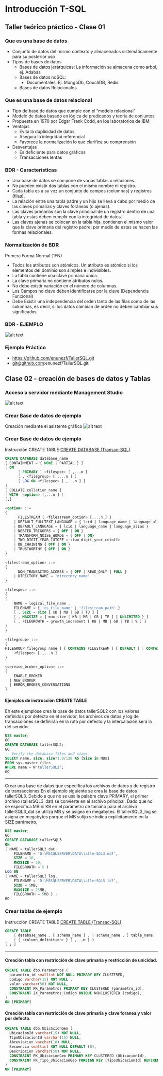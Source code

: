 # Introducción T-SQL
## Taller teórico práctico - Clase 01

### Que es una base de datos
* Conjunto de datos del mismo contexto y almacenados sistemáticamente para su posterior uso
* Tipos de bases de datos
  * Bases de datos jerárquicas: La información se almacena como arbol, ej. Adabas
  * Bases de datos noSQL:
    * Documentales: Ej. MongoDb, CouchDB, Redis
  * Bases de datos Relacionales

### Que es una base de datos relacional
* Tipo de base de datos que cumple con el “modelo relacional”
* Modelo de datos basado en lógica de predicados y teoría de conjuntos
* Propuesta en 1970 por Edgar Frank Codd, en los laboratorios de IBM
* Ventajas
  * Evita la duplicidad de datos
  * Asegura la integridad referencial
  * Favorece la normalización lo que clarifica su comprensión
* Desventajas
  * Es deficiente para datos gráficos
  * Transacciones lentas

### BDR - Características
* Una base de datos se compone de varias tablas o relaciones.
* No pueden existir dos tablas con el mismo nombre ni registro.
* Cada tabla es a su vez un conjunto de campos (columnas) y registros (filas).
* La relación entre una tabla padre y un hijo se lleva a cabo por medio de las claves primarias y claves foráneas (o ajenas).
* Las claves primarias son la clave principal de un registro dentro de una tabla y estas deben cumplir con la integridad de datos.
* Las claves ajenas se colocan en la tabla hija, contienen el mismo valor que la clave primaria del registro padre; por medio de estas se hacen las formas relacionales.

### Normalización de BDR
Primera Forma Normal (1FN)
* Todos los atributos son atómicos. Un atributo es atómico si los elementos del dominio son simples e indivisibles.
* La tabla contiene una clave primaria única.
* La clave primaria no contiene atributos nulos.
* No debe existir variación en el número de columnas.
* Los Campos no clave deben identificarse por la clave (Dependencia Funcional)
* Debe Existir una independencia del orden tanto de las filas como de las columnas, es decir, si los datos cambian de orden no deben cambiar sus significados

### BDR - EJEMPLO
![alt text](https://github.com/enunezf/TallerSQL/blob/master/img/Modelo001.png "Ejemplo modelo relacional")

### Ejemplo Práctico
- https://github.com/enunezf/TallerSQL.git
- git@github.com:enunezf/TallerSQL.git

## Clase 02 - creación de bases de datos y Tablas
### Acceso a servidor mediante Management Studio
![alt text](https://github.com/enunezf/TallerSQL/blob/master/img/clase002-001.png "Acceso a servidor mediante Management Studio")

### Crear Base de datos de ejemplo
Creación mediante el asistente gráfico
![alt text](https://github.com/enunezf/TallerSQL/blob/master/img/clase002-003.png "Acceso a servidor mediante Management Studio")

### Crear Base de datos de ejemplo
Instrucción CREATE TABLE
[CREATE DATABASE (Transac-SQL)](https://msdn.microsoft.com/es-es/library/ms176061.aspx "Referencia Microsoft")

```SQL
CREATE DATABASE database_name   
[ CONTAINMENT = { NONE | PARTIAL } ]  
[ ON   
      [ PRIMARY ] <filespec> [ ,...n ]   
      [ , <filegroup> [ ,...n ] ]   
      [ LOG ON <filespec> [ ,...n ] ]   
]   
[ COLLATE collation_name ]  
[ WITH  <option> [,...n ] ]  
[;]  
  
<option> ::=  
{  
      FILESTREAM ( <filestream_option> [,...n ] )  
    | DEFAULT_FULLTEXT_LANGUAGE = { lcid | language_name | language_alias }  
    | DEFAULT_LANGUAGE = { lcid | language_name | language_alias }  
    | NESTED_TRIGGERS = { OFF | ON }  
    | TRANSFORM_NOISE_WORDS = { OFF | ON}  
    | TWO_DIGIT_YEAR_CUTOFF = <two_digit_year_cutoff>   
    | DB_CHAINING { OFF | ON }  
    | TRUSTWORTHY { OFF | ON }  
}  
  
<filestream_option> ::=  
{  
      NON_TRANSACTED_ACCESS = { OFF | READ_ONLY | FULL }  
    | DIRECTORY_NAME = 'directory_name'   
}  
  
<filespec> ::=   
{  
(  
    NAME = logical_file_name ,  
    FILENAME = { 'os_file_name' | 'filestream_path' }   
    [ , SIZE = size [ KB | MB | GB | TB ] ]   
    [ , MAXSIZE = { max_size [ KB | MB | GB | TB ] | UNLIMITED } ]   
    [ , FILEGROWTH = growth_increment [ KB | MB | GB | TB | % ] ]  
)  
}  
  
<filegroup> ::=   
{  
FILEGROUP filegroup name [ [ CONTAINS FILESTREAM ] [ DEFAULT ] | CONTAINS MEMORY_OPTIMIZED_DATA ]  
    <filespec> [ ,...n ]  
}  
  
<service_broker_option> ::=  
{  
    ENABLE_BROKER  
  | NEW_BROKER  
  | ERROR_BROKER_CONVERSATIONS  
}
```
#### Ejemplos de instrucción CREATE TABLE
En este ejemplose crea la base de datos tallerSQL2 con los valores definidos por defecto en el servidor, los archivos de datos y log de transacciones se definirán en la ruta por defecto y la intercalación será la del servidor.

``` SQL
USE master;  
GO  
CREATE DATABASE tallerSQL2;  
GO  
-- Verify the database files and sizes  
SELECT name, size, size*1.0/128 AS [Size in MBs]   
FROM sys.master_files  
WHERE name = N'tallerSQL2';  
GO
```
---
Crear una base de datos que especifica los archivos de datos y de registro de transacciones
En el ejemplo siguiente se crea la base de datos tallerSQL3. Debido a que no se usa la palabra clave PRIMARY, el primer archivo (tallerSQL3_dat) se convierte en el archivo principal. Dado que no se especifica MB ni KB en el parámetro de tamaño para el archivo tallerSQL3_dat se utiliza MB y se asigna en megabytes. El tallerSQL3_log se asigna en megabytes porque el MB sufijo se indica explícitamente en la SIZE parámetro.
``` SQL
USE master;  
GO  
CREATE DATABASE tallerSQL3  
ON   
( NAME = tallerSQL3_dat,  
    FILENAME = 'D:\MSSQLSERVER\DATA\tallerSQL3.mdf',  
    SIZE = 10,  
    MAXSIZE = 50,  
    FILEGROWTH = 5 )  
LOG ON  
( NAME = tallerSQL3_log,  
    FILENAME = 'D:\MSSQLSERVER\DATA\tallerSQL3.ldf',  
    SIZE = 5MB,  
    MAXSIZE = 25MB,  
    FILEGROWTH = 5MB ) ;  
GO
```
### Crear tablas de ejemplo
Instrucción CREATE TABLE
[CREATE TABLE (Transac-SQL)](https://msdn.microsoft.com/es-es/library/ms174979.aspx "Referencia Microsoft")
```SQL
CREATE TABLE   
    [ database_name . [ schema_name ] . | schema_name . ] table_name   
    ( { <column_definition> } [ ,...n ] )   
[ ; ]
```
---
#### Creación tabla con restricción de clave primaria y restricción de unicidad.

```SQL
CREATE TABLE dbo.Parametros (
  parametro_id smallint NOT NULL PRIMARY KEY CLUSTERED,
  codigo varchar(15) NOT NULL ,
  valor varchar(50) NOT NULL,
  CONSTRAINT PK_Parametros PRIMARY KEY CLUSTERED (parametro_id),
  CONSTRAINT IX_Parametros_Codigo UNIQUE NONCLUSTERED (codigo),
)
ON [PRIMARY]
```
#### Creación tabla con restricción de clave primaria y clave foranea y valor por defecto.

```SQL
CREATE TABLE dbo.UbicacionGeo (
  UbicacionId varchar(15) NOT NULL,
  TipoUbicacionId varchar(15) NULL,
  Abreviacion varchar(10) NULL,
  Secuencia smallint NOT NULL DEFAULT (0),
  Descripcion varchar(50) NOT NULL,
  CONSTRAINT PK_UbicacionGeo PRIMARY KEY CLUSTERED (UbicacionId),
  CONSTRAINT FK_Tipo_UbicacionGeo FOREIGN KEY (TipoUbicacionId) REFERENCES dbo.TipoUbicacionGeo (TipoUbicacionId)
)
ON [PRIMARY]
```


